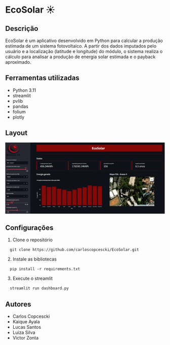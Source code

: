 # EcoSolar ☀️

## Descrição
EcoSolar é um aplicativo desenvolvido em Python para calcular a produção estimada de um sistema fotovoltaico. A partir dos dados imputados pelo usuário e a localização (latitude e longitude) do módulo, o sistema realiza o cálculo para analisar a produção de energia solar estimada e o payback aproximado.

## Ferramentas utilizadas
- Python 3.11
- streamlit
- pvlib
- pandas
- folium
- plotly

## Layout
![EcoSolarApp](https://github.com/carloscopcescki/EcoSolar/blob/main/img/page.jpg)

## Configurações
1. Clone o repositório

```git
  git clone https://github.com/carloscopcescki/EcoSolar.git
```

2. Instale as bibliotecas

```terminal
  pip install -r requirements.txt
```

3. Execute o streamlit

```python
  streamlit run dashboard.py
```

## Autores
- Carlos Copcescki
- Kaique Ayala
- Lucas Santos
- Luiza Silva
- Victor Zonta
